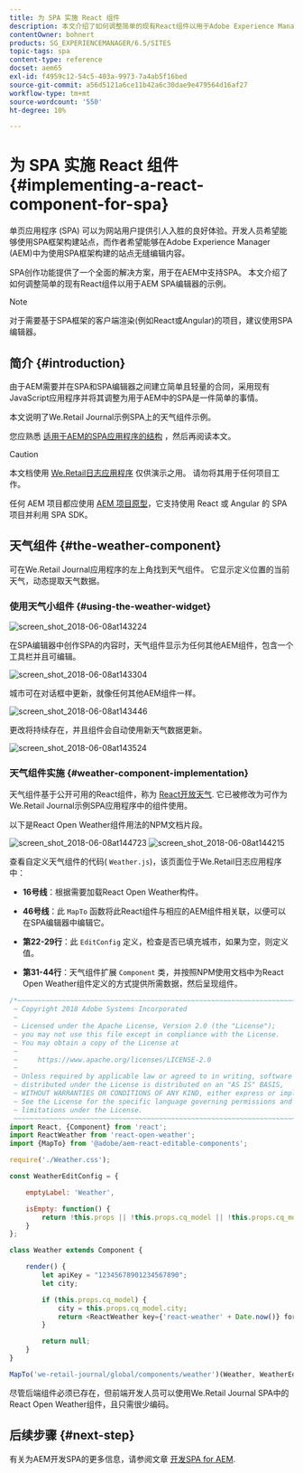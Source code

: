 ```yaml
---
title: 为 SPA 实施 React 组件
description: 本文介绍了如何调整简单的现有React组件以用于Adobe Experience Manager (AEM) SPA编辑器的示例。
contentOwner: bohnert
products: SG_EXPERIENCEMANAGER/6.5/SITES
topic-tags: spa
content-type: reference
docset: aem65
exl-id: f4959c12-54c5-403a-9973-7a4ab5f16bed
source-git-commit: a56d5121a6ce11b42a6c30dae9e479564d16af27
workflow-type: tm+mt
source-wordcount: '550'
ht-degree: 10%

---
```


# 为 SPA 实施 React 组件{#implementing-a-react-component-for-spa}

单页应用程序 (SPA) 可以为网站用户提供引人入胜的良好体验。开发人员希望能够使用SPA框架构建站点，而作者希望能够在Adobe Experience Manager (AEM)中为使用SPA框架构建的站点无缝编辑内容。

SPA创作功能提供了一个全面的解决方案，用于在AEM中支持SPA。 本文介绍了如何调整简单的现有React组件以用于AEM SPA编辑器的示例。

>[!NOTE]
>
>对于需要基于SPA框架的客户端渲染(例如React或Angular)的项目，建议使用SPA编辑器。

## 简介 {#introduction}

由于AEM需要并在SPA和SPA编辑器之间建立简单且轻量的合同，采用现有JavaScript应用程序并将其调整为用于AEM中的SPA是一件简单的事情。

本文说明了We.Retail Journal示例SPA上的天气组件示例。

您应熟悉 [适用于AEM的SPA应用程序的结构](/help/sites-developing/spa-getting-started-react.md) ，然后再阅读本文。

>[!CAUTION]
>本文档使用 [We.Retail日志应用程序](https://github.com/adobe/aem-sample-we-retail-journal) 仅供演示之用。 请勿将其用于任何项目工作。
>
>任何 AEM 项目都应使用 [AEM 项目原型](https://experienceleague.adobe.com/docs/experience-manager-core-components/using/developing/archetype/overview.html)，它支持使用 React 或 Angular 的 SPA 项目并利用 SPA SDK。

## 天气组件 {#the-weather-component}

可在We.Retail Journal应用程序的左上角找到天气组件。 它显示定义位置的当前天气，动态提取天气数据。

### 使用天气小组件 {#using-the-weather-widget}

![screen_shot_2018-06-08at143224](assets/screen_shot_2018-06-08at143224.png)

在SPA编辑器中创作SPA的内容时，天气组件显示为任何其他AEM组件，包含一个工具栏并且可编辑。

![screen_shot_2018-06-08at143304](assets/screen_shot_2018-06-08at143304.png)

城市可在对话框中更新，就像任何其他AEM组件一样。

![screen_shot_2018-06-08at143446](assets/screen_shot_2018-06-08at143446.png)

更改将持续存在，并且组件会自动使用新天气数据更新。

![screen_shot_2018-06-08at143524](assets/screen_shot_2018-06-08at143524.png)

### 天气组件实施 {#weather-component-implementation}

天气组件基于公开可用的React组件，称为 [React开放天气](https://www.npmjs.com/package/react-open-weather). 它已被修改为可作为We.Retail Journal示例SPA应用程序中的组件使用。

以下是React Open Weather组件用法的NPM文档片段。

![screen_shot_2018-06-08at144723](assets/screen_shot_2018-06-08at144723.png) ![screen_shot_2018-06-08at144215](assets/screen_shot_2018-06-08at144215.png)

查看自定义天气组件的代码( `Weather.js`)，该页面位于We.Retail日志应用程序中：

* **16号线**：根据需要加载React Open Weather构件。
* **46号线**：此 `MapTo` 函数将此React组件与相应的AEM组件相关联，以便可以在SPA编辑器中编辑它。

* **第22-29行**：此 `EditConfig` 定义，检查是否已填充城市，如果为空，则定义值。

* **第31-44行**：天气组件扩展 `Component` 类，并按照NPM使用文档中为React Open Weather组件定义的方式提供所需数据，然后呈现组件。

```javascript
/*~~~~~~~~~~~~~~~~~~~~~~~~~~~~~~~~~~~~~~~~~~~~~~~~~~~~~~~~~~~~~~~~~~~~~~~~~~~~~~
 ~ Copyright 2018 Adobe Systems Incorporated
 ~
 ~ Licensed under the Apache License, Version 2.0 (the "License");
 ~ you may not use this file except in compliance with the License.
 ~ You may obtain a copy of the License at
 ~
 ~     https://www.apache.org/licenses/LICENSE-2.0
 ~
 ~ Unless required by applicable law or agreed to in writing, software
 ~ distributed under the License is distributed on an "AS IS" BASIS,
 ~ WITHOUT WARRANTIES OR CONDITIONS OF ANY KIND, either express or implied.
 ~ See the License for the specific language governing permissions and
 ~ limitations under the License.
 ~~~~~~~~~~~~~~~~~~~~~~~~~~~~~~~~~~~~~~~~~~~~~~~~~~~~~~~~~~~~~~~~~~~~~~~~~~~~~*/
import React, {Component} from 'react';
import ReactWeather from 'react-open-weather';
import {MapTo} from '@adobe/aem-react-editable-components';

require('./Weather.css');

const WeatherEditConfig = {

    emptyLabel: 'Weather',

    isEmpty: function() {
        return !this.props || !this.props.cq_model || !this.props.cq_model.city || this.props.cq_model.city.trim().length < 1;
    }
};

class Weather extends Component {

    render() {
        let apiKey = "12345678901234567890";
        let city;

        if (this.props.cq_model) {
            city = this.props.cq_model.city;
            return <ReactWeather key={'react-weather' + Date.now()} forecast="today" apikey={apiKey} type="city" city={city} />
        }

        return null;
    }
}

MapTo('we-retail-journal/global/components/weather')(Weather, WeatherEditConfig);
```

尽管后端组件必须已存在，但前端开发人员可以使用We.Retail Journal SPA中的React Open Weather组件，且只需很少编码。

## 后续步骤 {#next-step}

有关为AEM开发SPA的更多信息，请参阅文章 [开发SPA for AEM](/help/sites-developing/spa-architecture.md).
